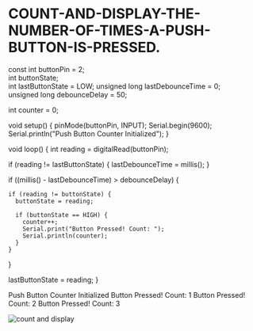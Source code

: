 # COUNT-AND-DISPLAY-THE-NUMBER-OF-TIMES-A-PUSH-BUTTON-IS-PRESSED.
const int buttonPin = 2;    
int buttonState;            
int lastButtonState = LOW; 
unsigned long lastDebounceTime = 0;  
unsigned long debounceDelay = 50;    

int counter = 0;            

void setup() {
  pinMode(buttonPin, INPUT);
  Serial.begin(9600);
  Serial.println("Push Button Counter Initialized");
}

void loop() {
  int reading = digitalRead(buttonPin);

  
  if (reading != lastButtonState) {
    lastDebounceTime = millis(); 
  }

  if ((millis() - lastDebounceTime) > debounceDelay) {
   
    if (reading != buttonState) {
      buttonState = reading;

      if (buttonState == HIGH) {
        counter++;
        Serial.print("Button Pressed! Count: ");
        Serial.println(counter);
      }
    }
  }

  lastButtonState = reading;
}

Push Button Counter Initialized
Button Pressed! Count: 1
Button Pressed! Count: 2
Button Pressed! Count: 3


![count and display](https://github.com/user-attachments/assets/db927a25-2534-499c-bcbd-788fd98f3803)

